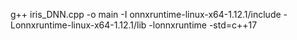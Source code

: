 


g++ iris_DNN.cpp -o main -I onnxruntime-linux-x64-1.12.1/include -Lonnxruntime-linux-x64-1.12.1/lib -lonnxruntime -std=c++17